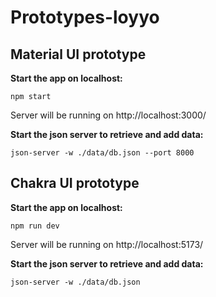 # Prototypes-loyyo

## Material UI prototype
**Start the app on localhost:**

```
npm start
```
Server will be running on http://localhost:3000/

**Start the json server to retrieve and add data:**

```
json-server -w ./data/db.json --port 8000
```

## Chakra UI prototype
**Start the app on localhost:**

```
npm run dev
```

Server will be running on http://localhost:5173/

**Start the json server to retrieve and add data:**

```
json-server -w ./data/db.json
```
